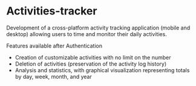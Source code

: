 # Activities-tracker

Development of a cross-platform activity tracking application (mobile and desktop) allowing users to time and monitor their daily activities.

Features available after Authentication

- Creation of customizable activities with no limit on the number
- Deletion of activities (preservation of the activity log history)
- Analysis and statistics, with graphical visualization representing totals by day, week, month, and year
